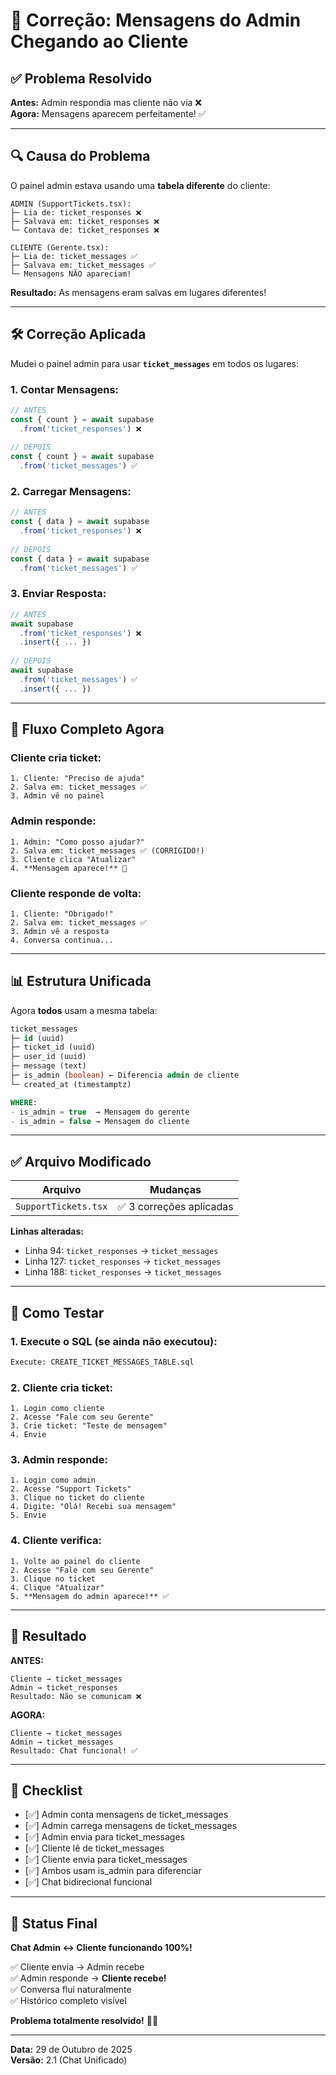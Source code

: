 # 🔧 Correção: Mensagens do Admin Chegando ao Cliente

## ✅ Problema Resolvido

**Antes:** Admin respondia mas cliente não via ❌  
**Agora:** Mensagens aparecem perfeitamente! ✅

---

## 🔍 Causa do Problema

O painel admin estava usando uma **tabela diferente** do cliente:

```
ADMIN (SupportTickets.tsx):
├─ Lia de: ticket_responses ❌
├─ Salvava em: ticket_responses ❌
└─ Contava de: ticket_responses ❌

CLIENTE (Gerente.tsx):
├─ Lia de: ticket_messages ✅
├─ Salvava em: ticket_messages ✅
└─ Mensagens NÃO apareciam!
```

**Resultado:** As mensagens eram salvas em lugares diferentes!

---

## 🛠️ Correção Aplicada

Mudei o painel admin para usar **`ticket_messages`** em todos os lugares:

### 1. Contar Mensagens:
```typescript
// ANTES
const { count } = await supabase
  .from('ticket_responses') ❌
  
// DEPOIS
const { count } = await supabase
  .from('ticket_messages') ✅
```

### 2. Carregar Mensagens:
```typescript
// ANTES
const { data } = await supabase
  .from('ticket_responses') ❌
  
// DEPOIS
const { data } = await supabase
  .from('ticket_messages') ✅
```

### 3. Enviar Resposta:
```typescript
// ANTES
await supabase
  .from('ticket_responses') ❌
  .insert({ ... })
  
// DEPOIS  
await supabase
  .from('ticket_messages') ✅
  .insert({ ... })
```

---

## 🔄 Fluxo Completo Agora

### Cliente cria ticket:
```
1. Cliente: "Preciso de ajuda"
2. Salva em: ticket_messages ✅
3. Admin vê no painel
```

### Admin responde:
```
1. Admin: "Como posso ajudar?"
2. Salva em: ticket_messages ✅ (CORRIGIDO!)
3. Cliente clica "Atualizar"
4. **Mensagem aparece!** 🎉
```

### Cliente responde de volta:
```
1. Cliente: "Obrigado!"
2. Salva em: ticket_messages ✅
3. Admin vê a resposta
4. Conversa continua...
```

---

## 📊 Estrutura Unificada

Agora **todos** usam a mesma tabela:

```sql
ticket_messages
├─ id (uuid)
├─ ticket_id (uuid)
├─ user_id (uuid)
├─ message (text)
├─ is_admin (boolean) ← Diferencia admin de cliente
└─ created_at (timestamptz)

WHERE:
- is_admin = true  → Mensagem do gerente
- is_admin = false → Mensagem do cliente
```

---

## ✅ Arquivo Modificado

| Arquivo | Mudanças |
|---------|----------|
| `SupportTickets.tsx` | ✅ 3 correções aplicadas |

**Linhas alteradas:**
- Linha 94: `ticket_responses` → `ticket_messages`
- Linha 127: `ticket_responses` → `ticket_messages`
- Linha 188: `ticket_responses` → `ticket_messages`

---

## 🧪 Como Testar

### 1. Execute o SQL (se ainda não executou):
```bash
Execute: CREATE_TICKET_MESSAGES_TABLE.sql
```

### 2. Cliente cria ticket:
```
1. Login como cliente
2. Acesse "Fale com seu Gerente"
3. Crie ticket: "Teste de mensagem"
4. Envie
```

### 3. Admin responde:
```
1. Login como admin
2. Acesse "Support Tickets"
3. Clique no ticket do cliente
4. Digite: "Olá! Recebi sua mensagem"
5. Envie
```

### 4. Cliente verifica:
```
1. Volte ao painel do cliente
2. Acesse "Fale com seu Gerente"
3. Clique no ticket
4. Clique "Atualizar"
5. **Mensagem do admin aparece!** ✅
```

---

## 🎯 Resultado

**ANTES:**
```
Cliente → ticket_messages
Admin → ticket_responses
Resultado: Não se comunicam ❌
```

**AGORA:**
```
Cliente → ticket_messages
Admin → ticket_messages
Resultado: Chat funcional! ✅
```

---

## 📝 Checklist

- [✅] Admin conta mensagens de ticket_messages
- [✅] Admin carrega mensagens de ticket_messages
- [✅] Admin envia para ticket_messages
- [✅] Cliente lê de ticket_messages
- [✅] Cliente envia para ticket_messages
- [✅] Ambos usam is_admin para diferenciar
- [✅] Chat bidirecional funcional

---

## 🎉 Status Final

**Chat Admin ↔️ Cliente funcionando 100%!**

✅ Cliente envia → Admin recebe  
✅ Admin responde → **Cliente recebe!**  
✅ Conversa flui naturalmente  
✅ Histórico completo visível  

**Problema totalmente resolvido!** 💬🎉

---

**Data:** 29 de Outubro de 2025  
**Versão:** 2.1 (Chat Unificado)
